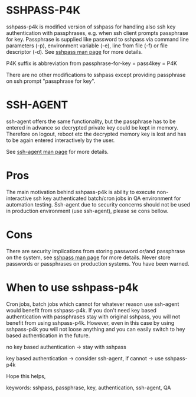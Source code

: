 SSHPASS-P4K
===========

sshpass-p4k is modified version of sshpass for handling also ssh key authentication with passphrases,
 e.g. when ssh client prompts passphrase for key. Passphrase is supplied like password to sshpass via
 command line parameters (-p), environment variable (-e), line from file (-f) or file descriptor (-d).
 See [sshpass man page](http://linux.die.net/man/1/sshpass) for more details.

P4K suffix is abbreviation from passphrase-for-key = pass4key = P4K

There are no other modifications to sshpass except providing passphrase on ssh prompt "passphrase for key".

SSH-AGENT
=========
ssh-agent offers the same functionality, but the passphrase has to be entered in advance so decrypted
 private key could be kept in memory. Therefore on logout, reboot etc the decrypted memory key is lost
 and has to be again entered interactively by the user.

See [ssh-agent man page](http://linux.die.net/man/1/ssh-agent) for more details.

Pros
====
The main motivation behind sshpass-p4k is ability to execute non-interactive ssh key authenticated
 batch/cron jobs in QA environment for automation testing. Ssh-agent due to security concerns should
 not be used in production environment (use ssh-agent), please se cons bellow.

Cons
====
There are security implications from storing password or/and passphrase on the system, see 
 [sshpass man page](http://linux.die.net/man/1/sshpass) for more details. Never store passwords or passphrases
 on production systems. You have been warned.

When to use sshpass-p4k
=======================
Cron jobs, batch jobs which cannot for whatever reason use ssh-agent would benefit from sshpass-p4k.
 If you don't need key based authentication with passphrases stay with original sshpass, you will not
 benefit from using sshpass-p4k. However, even in this case by using sshpass-p4k you will not loose
 anything and you can easily switch to hey based authentication in the future.

no key based authentication -> stay with sshpass

key based authentication -> consider ssh-agent, if cannot -> use sshpass-p4k

Hope this helps,

keywords: sshpass, passphrase, key, authentication, ssh-agent, QA